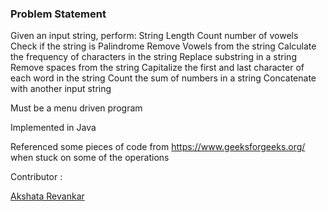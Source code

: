 ### Problem Statement

Given an input string, perform:
String Length
Count number of vowels
Check if the string is Palindrome
Remove Vowels from the string
Calculate the frequency of characters in the string
Replace substring in a string
Remove spaces from the string
Capitalize the first and last character of each word in the string
Count the sum of numbers in a string
Concatenate with another input string


Must be a menu driven program




Implemented in Java

Referenced some pieces of code from https://www.geeksforgeeks.org/ when stuck on some of the operations

Contributor : 

[Akshata Revankar](https://github.com/ravidyarev)
